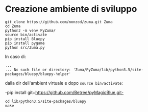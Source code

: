 # Creazione ambiente di sviluppo

```
git clone https://github.com/nonzod/zuma.git Zuma
cd Zuma
python3 -m venv PyZuma/
source bin/activate
pip install Bluepy
pip install pygame
python src/Zuma.py
```

In caso di:

```
...
... No such file or directory: 'Zuma/PyZuma/lib/python3.5/site-packages/bluepy/bluepy-helper'
```

dalla dir dell'ambient virtuale e dopo `source bin/activate`:

-pip install git+https://github.com/Betree/pyMagicBlue.git-

```
cd lib/python3.5/site-packages/bluepy
make
```
